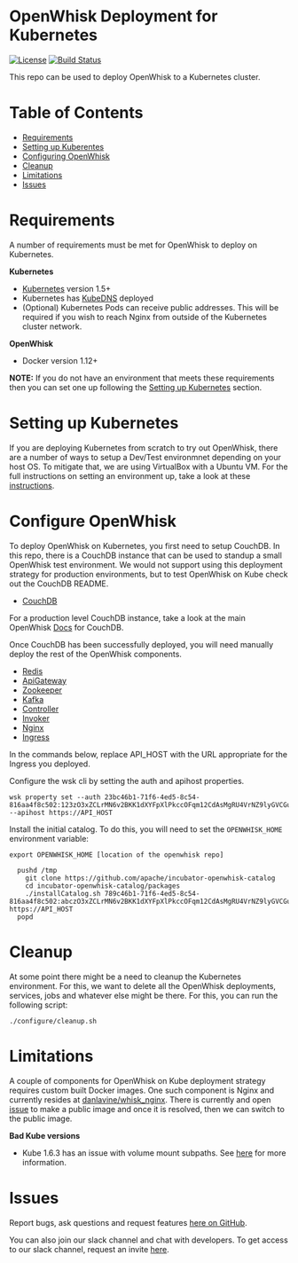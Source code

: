 # OpenWhisk Deployment for Kubernetes

[![License](https://img.shields.io/badge/license-Apache--2.0-blue.svg)](http://www.apache.org/licenses/LICENSE-2.0)
[![Build Status](https://travis-ci.org/apache/incubator-openwhisk-deploy-kube.svg?branch=master)](https://travis-ci.org/apache/incubator-openwhisk-deploy-kube)

This repo can be used to deploy OpenWhisk to a Kubernetes cluster.

# Table of Contents

* [Requirements](#requirements)
* [Setting up Kuberentes](#setting-up-kubernetes)
* [Configuring OpenWhisk](#configure-openwhisk)
* [Cleanup](#cleanup)
* [Limitations](#limitations)
* [Issues](#issues)

# Requirements
A number of requirements must be met for OpenWhisk to deploy on Kubernetes.

**Kubernetes**
* [Kubernetes](https://github.com/kubernetes/kubernetes) version 1.5+
* Kubernetes has [KubeDNS](https://kubernetes.io/docs/concepts/services-networking/dns-pod-service/) deployed
* (Optional) Kubernetes Pods can receive public addresses.
  This will be required if you wish to reach Nginx from outside
  of the Kubernetes cluster network.

**OpenWhisk**
* Docker version 1.12+

**NOTE:** If you do not have an environment that meets these requirements then you can
set one up following the [Setting up Kubernetes](#setting-up-kubernetes) section.

# Setting up Kubernetes

If you are deploying Kubernetes from scratch to try out OpenWhisk, there are a number of
ways to setup a Dev/Test environmnet depending on your host OS. To mitigate that, we are using
VirtualBox with a Ubuntu VM. For the full instructions on setting an environment up,
take a look at these [instructions](/docs/setting_up_kube/README.md).

# Configure OpenWhisk

To deploy OpenWhisk on Kubernetes, you first need to setup CouchDB.
In this repo, there is a CouchDB instance that can be used to standup
a small OpenWhisk test environment. We would not support using this
deployment strategy for production environments, but to test OpenWhisk
on Kube check out the CouchDB README.

* [CouchDB](kubernetes/couchdb/README.md)

For a production level CouchDB instance, take a look at the main
OpenWhisk [Docs](https://github.com/apache/incubator-openwhisk/blob/master/tools/db/README.md)
for CouchDB.

Once CouchDB has been successfully deployed, you will need
manually deploy the rest of the OpenWhisk components.

* [Redis](kubernetes/redis/README.md)
* [ApiGateway](kubernetes/apigateway/README.md)
* [Zookeeper](kubernetes/zookeeper/README.md)
* [Kafka](kubernetes/kafka/README.md)
* [Controller](kubernetes/controller/README.md)
* [Invoker](kubernetes/invoker/README.md)
* [Nginx](kubernetes/nginx/README.md)
* [Ingress](kubernetes/ingress/README.md)

In the commands below, replace API_HOST with the URL appropriate for the Ingress you deployed.

Configure the wsk cli by setting the auth and apihost properties.

```
wsk property set --auth 23bc46b1-71f6-4ed5-8c54-816aa4f8c502:123zO3xZCLrMN6v2BKK1dXYFpXlPkccOFqm12CdAsMgRU4VrNZ9lyGVCGuMDGIwP --apihost https://API_HOST
```

Install the initial catalog. To do this, you will need to set
the `OPENWHISK_HOME` environment variable:

```
export OPENWHISK_HOME [location of the openwhisk repo]
```

```
  pushd /tmp
    git clone https://github.com/apache/incubator-openwhisk-catalog
    cd incubator-openwhisk-catalog/packages
    ./installCatalog.sh 789c46b1-71f6-4ed5-8c54-816aa4f8c502:abczO3xZCLrMN6v2BKK1dXYFpXlPkccOFqm12CdAsMgRU4VrNZ9lyGVCGuMDGIwP https://API_HOST
  popd
```

# Cleanup

At some point there might be a need to cleanup the Kubernetes environment.
For this, we want to delete all the OpenWhisk deployments, services, jobs
and whatever else might be there. For this, you can run the following script:

```
./configure/cleanup.sh
```
# Limitations

A couple of components for OpenWhisk on Kube deployment strategy requires custom
built Docker images. One such component is Nginx and currently resides at
[danlavine/whisk_nginx](https://hub.docker.com/r/danlavine/whisk_nginx/). There
is currently and open [issue](https://github.com/openwhisk/openwhisk/issues/2152)
to make a public image and once it is resolved, then we can switch to the public image.


**Bad Kube versions**
* Kube 1.6.3 has an issue with volume mount subpaths. See
  [here](https://github.com/kubernetes/kubernetes/blob/master/CHANGELOG.md#v163)
  for more information.

# Issues

Report bugs, ask questions and request features [here on GitHub](../../issues).

You can also join our slack channel and chat with developers. To get access to our slack channel, request an invite [here](http://slack.openwhisk.org).
